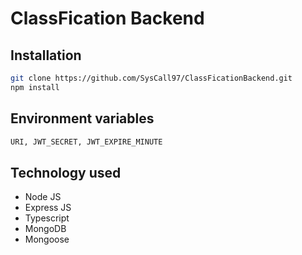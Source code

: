 # ClassFication Backend

## Installation
```bash
git clone https://github.com/SysCall97/ClassFicationBackend.git
npm install
```

## Environment variables
```bash
URI, JWT_SECRET, JWT_EXPIRE_MINUTE
```

## Technology used
 - Node JS
 - Express JS
 - Typescript
 - MongoDB
 - Mongoose
 
